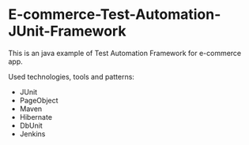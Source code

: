 # E-commerce-Test-Automation-JUnit-Framework
This is an java example of Test Automation Framework for e-commerce app.

Used technologies, tools and patterns:
- JUnit
- PageObject
- Maven
- Hibernate
- DbUnit
- Jenkins
